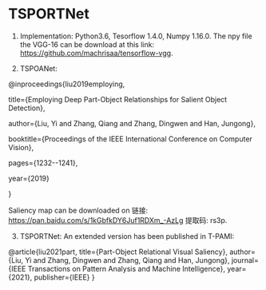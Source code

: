 # TSPORTNet
1. Implementation: Python3.6, Tesorflow 1.4.0, Numpy 1.16.0. The npy file the VGG-16 can be download at this link: https://github.com/machrisaa/tensorflow-vgg.

2. TSPOANet: 

@inproceedings{liu2019employing,

  title={Employing Deep Part-Object Relationships for Salient Object Detection},
  
  author={Liu, Yi and Zhang, Qiang and Zhang, Dingwen and Han, Jungong},
  
  booktitle={Proceedings of the IEEE International Conference on Computer Vision},
  
  pages={1232--1241},
  
  year={2019}
  
}

Saliency map can be downloaded on 链接: https://pan.baidu.com/s/1kGbfkDY6Juf1RDXm_-AzLg 提取码: rs3p.

3. TSPORTNet: An extended version has been published in T-PAMI:

@article{liu2021part,
  title={Part-Object Relational Visual Saliency},
  author={Liu, Yi and Zhang, Dingwen and Zhang, Qiang and Han, Jungong},
  journal={IEEE Transactions on Pattern Analysis and Machine Intelligence},
  year={2021},
  publisher={IEEE}
}
